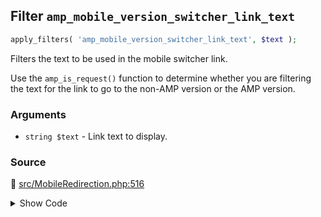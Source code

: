 ## Filter `amp_mobile_version_switcher_link_text`

```php
apply_filters( 'amp_mobile_version_switcher_link_text', $text );
```

Filters the text to be used in the mobile switcher link.

Use the `amp_is_request()` function to determine whether you are filtering the text for the link to go to the non-AMP version or the AMP version.

### Arguments

* `string $text` - Link text to display.

### Source

:link: [src/MobileRedirection.php:516](/src/MobileRedirection.php#L516)

<details>
<summary>Show Code</summary>

```php
$text = apply_filters( 'amp_mobile_version_switcher_link_text', $text );
```

</details>

